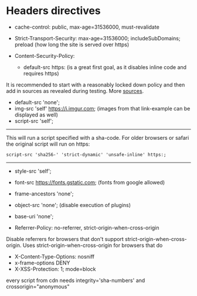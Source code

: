 # Headers directives

- cache-control: public, max-age=31536000, must-revalidate

- Strict-Transport-Security: max-age=31536000; includeSubDomains; preload
  (how long the site is served over https)

- Content-Security-Policy:
    - default-src https:
    (is a great first goal, as it disables inline code and requires https)

It is recommended to start with a reasonably locked down policy and then add in sources as revealed during testing. More [sources](https://developer.mozilla.org/en-US/docs/Web/HTTP/Headers/Content-Security-Policy).

- default-src 'none';
- img-src 'self' https://i.imgur.com; (images from that link-example can be displayed as well)
- script-src 'self';

---

This will run a script specified with a sha-code. For older browsers or safari the original script will run on https:

    script-src 'sha256-' 'strict-dynamic' 'unsafe-inline' https:;

---

- style-src 'self';
- font-src https://fonts.gstatic.com; (fonts from google allowed)
- frame-ancestors 'none';
- object-src 'none'; (disable execution of plugins)
- base-uri 'none';

- Referrer-Policy: no-referrer, strict-origin-when-cross-origin

Disable referrers for browsers that don't support strict-origin-when-cross-origin. Uses strict-origin-when-cross-origin for browsers that do

- X-Content-Type-Options: nosniff
- x-frame-options DENY
- X-XSS-Protection: 1; mode=block

every script from cdn needs integrity='sha-numbers' and crossorigin="anonymous"
